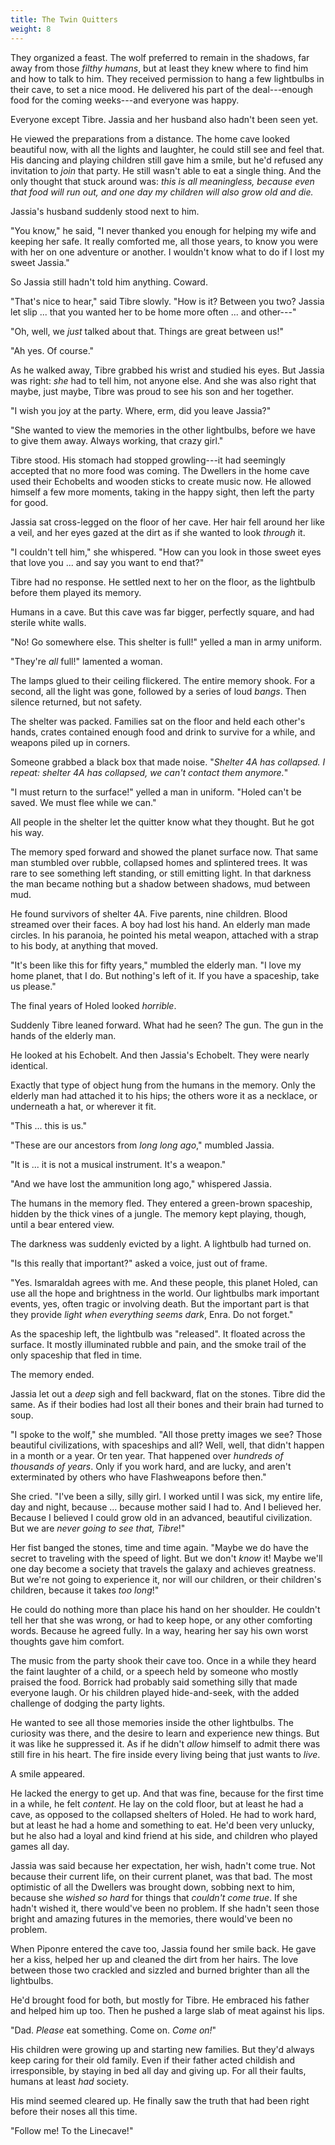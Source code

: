 ```yaml
---
title: The Twin Quitters
weight: 8
---
```

They organized a feast. The wolf preferred to remain in the shadows, far away from those _filthy humans_, but at least they knew where to find him and how to talk to him. They received permission to hang a few lightbulbs in their cave, to set a nice mood. He delivered his part of the deal---enough food for the coming weeks---and everyone was happy.

Everyone except Tibre. Jassia and her husband also hadn't been seen yet.

He viewed the preparations from a distance. The home cave looked beautiful now, with all the lights and laughter, he could still see and feel that. His dancing and playing children still gave him a smile, but he'd refused any invitation to _join_ that party. He still wasn't able to eat a single thing. And the only thought that stuck around was: _this is all meaningless, because even that food will run out, and one day my children will also grow old and die._

Jassia's husband suddenly stood next to him.

"You know," he said, "I never thanked you enough for helping my wife and keeping her safe. It really comforted me, all those years, to know you were with her on one adventure or another. I wouldn't know what to do if I lost my sweet Jassia."

So Jassia still hadn't told him anything. Coward.

"That's nice to hear," said Tibre slowly. "How is it? Between you two? Jassia let slip ... that you wanted her to be home more often ... and other---"

"Oh, well, we _just_ talked about that. Things are great between us!"

"Ah yes. Of course."

As he walked away, Tibre grabbed his wrist and studied his eyes. But Jassia was right: _she_ had to tell him, not anyone else. And she was also right that maybe, just maybe, Tibre was proud to see his son and her together.

"I wish you joy at the party. Where, erm, did you leave Jassia?"

"She wanted to view the memories in the other lightbulbs, before we have to give them away. Always working, that crazy girl."

Tibre stood. His stomach had stopped growling---it had seemingly accepted that no more food was coming. The Dwellers in the home cave used their Echobelts and wooden sticks to create music now. He allowed himself a few more moments, taking in the happy sight, then left the party for good.

Jassia sat cross-legged on the floor of her cave. Her hair fell around her like a veil, and her eyes gazed at the dirt as if she wanted to look _through_ it.

"I couldn't tell him," she whispered. "How can you look in those sweet eyes that love you ... and say you want to end that?"

Tibre had no response. He settled next to her on the floor, as the lightbulb before them played its memory.

Humans in a cave. But this cave was far bigger, perfectly square, and had sterile white walls.

"No! Go somewhere else. This shelter is full!" yelled a man in army uniform.

"They're _all_ full!" lamented a woman.

The lamps glued to their ceiling flickered. The entire memory shook. For a second, all the light was gone, followed by a series of loud _bangs_. Then silence returned, but not safety.

The shelter was packed. Families sat on the floor and held each other's hands, crates contained enough food and drink to survive for a while, and weapons piled up in corners.

Someone grabbed a black box that made noise. "_Shelter 4A has collapsed. I repeat: shelter 4A has collapsed, we can't contact them anymore._"

"I must return to the surface!" yelled a man in uniform. "Holed can't be saved. We must flee while we can."

All people in the shelter let the quitter know what they thought. But he got his way.

The memory sped forward and showed the planet surface now. That same man stumbled over rubble, collapsed homes and splintered trees. It was rare to see something left standing, or still emitting light. In that darkness the man became nothing but a shadow between shadows, mud between mud.

He found survivors of shelter 4A. Five parents, nine children. Blood streamed over their faces. A boy had lost his hand. An elderly man made circles. In his paranoia, he pointed his metal weapon, attached with a strap to his body, at anything that moved.

"It's been like this for fifty years," mumbled the elderly man. "I love my home planet, that I do. But nothing's left of it. If you have a spaceship, take us please."

The final years of Holed looked _horrible_.

Suddenly Tibre leaned forward. What had he seen? The gun. The gun in the hands of the elderly man.

He looked at his Echobelt. And then Jassia's Echobelt. They were nearly identical.

Exactly that type of object hung from the humans in the memory. Only the elderly man had attached it to his hips; the others wore it as a necklace, or underneath a hat, or wherever it fit.

"This ... this is us."

"These are our ancestors from _long long ago_," mumbled Jassia.

"It is ... it is not a musical instrument. It's a weapon."

"And we have lost the ammunition long ago," whispered Jassia.

The humans in the memory fled. They entered a green-brown spaceship, hidden by the thick vines of a jungle. The memory kept playing, though, until a bear entered view.

The darkness was suddenly evicted by a light. A lightbulb had turned on.

"Is this really that important?" asked a voice, just out of frame.

"Yes. Ismaraldah agrees with me. And these people, this planet Holed, can use all the hope and brightness in the world. Our lightbulbs mark important events, yes, often tragic or involving death. But the important part is that they provide _light when everything seems dark_, Enra. Do not forget."

As the spaceship left, the lightbulb was "released". It floated across the surface. It mostly illuminated rubble and pain, and the smoke trail of the only spaceship that fled in time.

The memory ended.

Jassia let out a _deep_ sigh and fell backward, flat on the stones. Tibre did the same. As if their bodies had lost all their bones and their brain had turned to soup.

"I spoke to the wolf," she mumbled. "All those pretty images we see? Those beautiful civilizations, with spaceships and all? Well, well, that didn't happen in a month or a year. Or ten year. That happened over _hundreds of thousands of years_. Only if you work hard, and are lucky, and aren't exterminated by others who have Flashweapons before then."

She cried. "I've been a silly, silly girl. I worked until I was sick, my entire life, day and night, because ... because mother said I had to. And I believed her. Because I believed I could grow old in an advanced, beautiful civilization. But we are _never going to see that, Tibre_!"

Her fist banged the stones, time and time again. "Maybe we do have the secret to traveling with the speed of light. But we don't _know_ it! Maybe we'll one day become a society that travels the galaxy and achieves greatness. But we're not going to experience it, nor will our children, or their children's children, because it takes _too long_!"

He could do nothing more than place his hand on her shoulder. He couldn't tell her that she was wrong, or had to keep hope, or any other comforting words. Because he agreed fully. In a way, hearing her say his own worst thoughts gave him comfort.

The music from the party shook their cave too. Once in a while they heard the faint laughter of a child, or a speech held by someone who mostly praised the food. Borrick had probably said something silly that made everyone laugh. Or his children played hide-and-seek, with the added challenge of dodging the party lights.

He wanted to see all those memories inside the other lightbulbs. The curiosity was there, and the desire to learn and experience new things. But it was like he suppressed it. As if he didn't _allow_ himself to admit there was still fire in his heart. The fire inside every living being that just wants to _live_.

A smile appeared.

He lacked the energy to get up. And that was fine, because for the first time in a while, he felt _content_. He lay on the cold floor, but at least he had a cave, as opposed to the collapsed shelters of Holed. He had to work hard, but at least he had a home and something to eat. He'd been very unlucky, but he also had a loyal and kind friend at his side, and children who played games all day.

Jassia was said because her expectation, her wish, hadn't come true. Not because their current life, on their current planet, was that bad. The most optimistic of all the Dwellers was brought down, sobbing next to him, because she _wished so hard_ for things that _couldn't come true_. If she hadn't wished it, there would've been no problem. If she hadn't seen those bright and amazing futures in the memories, there would've been no problem.

When Piponre entered the cave too, Jassia found her smile back. He gave her a kiss, helped her up and cleaned the dirt from her hairs. The love between those two crackled and sizzled and burned brighter than all the lightbulbs.

He'd brought food for both, but mostly for Tibre. He embraced his father and helped him up too. Then he pushed a large slab of meat against his lips.

"Dad. _Please_ eat something. Come on. _Come on!_"

His children were growing up and starting new families. But they'd always keep caring for their old family. Even if their father acted childish and irresponsible, by staying in bed all day and giving up. For all their faults, humans at least _had_ society.

His mind seemed cleared up. He finally saw the truth that had been right before their noses all this time.

"Follow me! To the Linecave!"